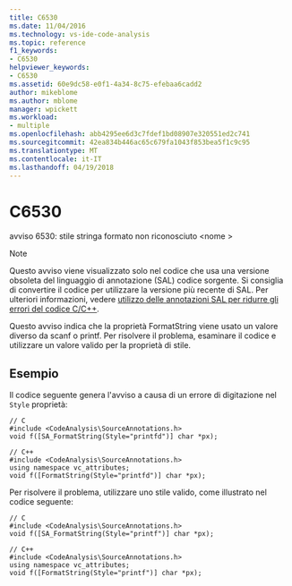 ```yaml
---
title: C6530
ms.date: 11/04/2016
ms.technology: vs-ide-code-analysis
ms.topic: reference
f1_keywords:
- C6530
helpviewer_keywords:
- C6530
ms.assetid: 60e9dc58-e0f1-4a34-8c75-efebaa6cadd2
author: mikeblome
ms.author: mblome
manager: wpickett
ms.workload:
- multiple
ms.openlocfilehash: abb4295ee6d3c7fdef1bd08907e320551ed2c741
ms.sourcegitcommit: 42ea834b446ac65c679fa1043f853bea5f1c9c95
ms.translationtype: MT
ms.contentlocale: it-IT
ms.lasthandoff: 04/19/2018
---
```

# <a name="c6530"></a>C6530
avviso 6530: stile stringa formato non riconosciuto \<nome >

> [!NOTE]
>  Questo avviso viene visualizzato solo nel codice che usa una versione obsoleta del linguaggio di annotazione (SAL) codice sorgente. Si consiglia di convertire il codice per utilizzare la versione più recente di SAL. Per ulteriori informazioni, vedere [utilizzo delle annotazioni SAL per ridurre gli errori del codice C/C++](../code-quality/using-sal-annotations-to-reduce-c-cpp-code-defects.md).

 Questo avviso indica che la proprietà FormatString viene usato un valore diverso da scanf o printf. Per risolvere il problema, esaminare il codice e utilizzare un valore valido per la proprietà di stile.

## <a name="example"></a>Esempio
 Il codice seguente genera l'avviso a causa di un errore di digitazione nel `Style` proprietà:

```
// C
#include <CodeAnalysis\SourceAnnotations.h>
void f([SA_FormatString(Style="printfd")] char *px);

// C++
#include <CodeAnalysis\SourceAnnotations.h>
using namespace vc_attributes;
void f([FormatString(Style="printfd")] char *px);

```

 Per risolvere il problema, utilizzare uno stile valido, come illustrato nel codice seguente:

```
// C
#include <CodeAnalysis\SourceAnnotations.h>
void f([SA_FormatString(Style="printf")] char *px);

// C++
#include <CodeAnalysis\SourceAnnotations.h>
using namespace vc_attributes;
void f([FormatString(Style="printf")] char *px);
```